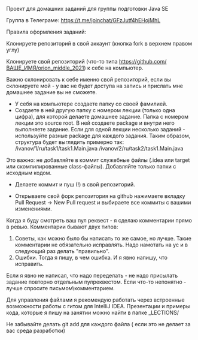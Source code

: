 Проект для домашних заданий для группы подготовки Java SE

Группа в Телеграме: https://t.me/joinchat/GFzJutf4hEHojMhL

Правила оформления заданий:

Клонируете репозиторий в свой аккаунт (кнопка fork в верхнем правом углу)

Клонируете свой репозиторий (что-то типа https://github.com/ВАШЕ_ИМЯ/orion_middle_2021) к себе на компьютер.

Важно склонировать к себе именно свой репозиторий, если вы склонируете мой - у вас не будет доступа на запись и прислать мне домашнее задание вы не сможете. 

- У себя на компьютере создаете папку со своей фамилией.
- Создаете в ней другую папку с номером лекции (только одна цифра), для которой делаете домашнее задание. 
Папка с номером лекции это source root. В ней создаете package и внутри него выполняете задание. Если для одной лекции несколько заданий - используйте разные package для каждого задания. 
Таким образом, структура будет выглядить примерно так:
/ivanov/1/ru/task1/task1.Main.java
/ivanov/2/ru/task2/task1.Main.java


Это важно: не добавляйте в коммит служебные файлы (.idea или target или скомпилированные class-файлы). 
Добавляйте только папки с исходным кодом.

- Делаете коммит и пуш (!) в свой репозиторий.

- Открываете свой форк репозитория на github нажимаете вкладку Pull Request -> New Pull request и выбираете все коммиты с вашими изменениями.

Когда я буду смотреть ваш пул реквест - я сделаю комментарии прямо в ревью.
Комментарии бывают двух типов:
1. Советы, как можно было бы написать то же самое, но лучше. Такие комментарии не обязательно исправлять. Надо намотать на ус и в следующий раз делать "правильно".
2. Ошибки. Тогда я пишу, в чем ошибка. И я явно напишу, что исправить.

Если я явно не написал, что надо переделать - не надо присылать задание повторно отдельным пулреквестом. Если что-то непонятно - лучше спросите письмом\комментарием.  

Для управления файлами я рекомендую работать через встроенные возможности работы с гитом для IntelliJ IDEA.
Презентации и примеры кода, которые я пишу на занятии можно найти в папке _LECTIONS/

Не забывайте делать git add для каждого файла ( если это не делает за вас среда разработки)
